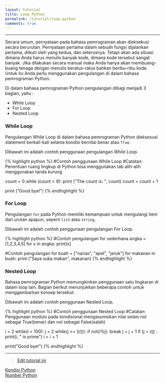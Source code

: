 ```yaml
---
layout: tutorial
title: Loop Python
permalink: /tutorial/loop-python
comments: true
---
```


---

Secara umum, pernyataan pada bahasa pemrograman akan dieksekusi secara berurutan. Pernyataan pertama dalam sebuah fungsi dijalankan pertama, diikuti oleh yang kedua, dan seterusnya. Tetapi akan ada situasi dimana Anda harus menulis banyak kode, dimana kode tersebut sangat banyak. Jika dilakukan secara manual maka Anda hanya akan membuang-buang tenaga dengan menulis beratus-ratus bahkan beribu-ribu kode. Untuk itu Anda perlu menggunakan pengulangan di dalam bahasa pemrograman Python.

Di dalam bahasa pemrograman Python pengulangan dibagi menjadi 3 bagian, yaitu :
- While Loop
- For Loop
- Nested Loop

### While Loop
Pengulangan While Loop di dalam bahasa pemrograman Python dieksesusi statement berkali-kali selama kondisi bernilai benar atau `True`.

Dibawah ini adalah contoh penggunaan pengulangan While Loop.


{% highlight python %}
#Contoh penggunaan While Loop
#Catatan: Penentuan ruang lingkup di Python bisa menggunakan tab alih-alih menggunakan tanda kurung

count = 0
while (count < 9):
    print ("The count is: ", count)
    count = count + 1

print ("Good bye!")
{% endhighlight %}

### For Loop
Pengulangan `for` pada Python memiliki kemampuan untuk mengulangi item dari urutan apapun, seperti `list` atau `string`.

Dibawah ini adalah contoh penggunaan pengulangan For Loop.

{% highlight python %}
#Contoh pengulangan for sederhana
angka = [1,2,3,4,5]
for x in angka:
    print(x)

#Contoh pengulangan for
buah = ["nanas", "apel", "jeruk"]
for makanan in buah:
    print ("Saya suka makan", makanan)
{% endhighlight %}
    
### Nested Loop
Bahasa pemrograman Python memungkinkan penggunaan satu lingkaran di dalam loop lain. Bagian berikut menunjukkan beberapa contoh untuk menggambarkan konsep tersebut. 

Dibawah ini adalah contoh penggunaan Nested Loop.

{% highlight python %}
#Contoh penggunaan Nested Loop
#Catatan: Penggunaan modulo pada kondisional mengasumsikan nilai selain nol sebagai True(benar) dan nol sebagai False(salah)

i = 2
while(i < 100):
    j = 2
    while(j <= (i/j)):
        if not(i%j): break
        j = j + 1
    if (j > i/j) : print(i, " is prime")
    i = i + 1

print("Good bye!")
{% endhighlight %}

---
> [Edit tutorial ini](https://github.com/belajarpythoncom/belajarpythoncom.github.io/edit/master/tutorials/loop-python.md)

<div class="row navigation-tutorial">
    <div class="col-md-6 prev-tutorial">
        <a href="/tutorial/kondisi-if-else-python"><i class="fas fa-arrow-circle-left"></i>Kondisi Python</a>
    </div>
    <div class="col-md-6 next-tutorial">
        <a href="/tutorial/number-python" class="hoverable">Number Python<i class="fas fa-arrow-circle-right"></i></a>
    </div>
</div>
